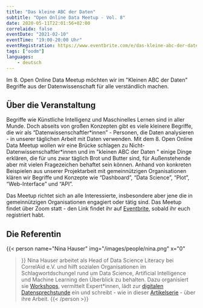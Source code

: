 ```yaml
---
title: "Das kleine ABC der Daten"
subtitle: "Open Online Data Meetup - Vol. 8"
date: 2020-05-11T22:01:56+02:00
correlaidx: false
eventDate: "2021-02-10"
eventTime: "19:00-20:00 Uhr"
eventRegistration: https://www.eventbrite.com/e/das-kleine-abc-der-daten-tickets-138917918233
tags: ["oodm"]
languages: 
    - deutsch
---
```



Im 8. Open Online Data Meetup möchten wir im "Kleinen ABC der Daten" Begriffe aus der Datenwissenschaft für alle verständlich machen.

## Über die Veranstaltung


Begriffe wie Künstliche Intelligenz und Maschinelles Lernen sind in aller Munde. Doch abseits von großen Konzepten gibt es viele kleinere Begriffe, die wir als “Datenwissenschaftler\*innen” - Personen, die Daten analysieren - in unserer täglichen Arbeit mit Daten verwenden. Mit dem 8. Open Online Data Meetup wollen wir eine Brücke schlagen zu Nicht-Datenwissenschaftler\*innen und im "kleinen ABC der Daten " einige Dinge erklären, die für uns zwar täglich Brot und Butter sind, für Außenstehende aber mit vielen Fragezeichen behaftet sein können. Anhand von konkreten Beispielen aus unserer Projektarbeit mit gemeinnützigen Organisationen klären wir Begriffe und Konzepte wie “Dashboard”, “Data Science”, “Plot”, “Web-Interface” und “API”.

Das Meetup richtet sich an alle Interessierte, insbesondere aber jene die in gemeinnützigen Organisationen engagiert oder tätig sind. Das Meetup findet über Zoom statt - den Link findet ihr auf [Eventbrite](https://www.eventbrite.com/e/das-kleine-abc-der-daten-tickets-138917918233), sobald ihr euch registriert habt.

## Die Referentin
{{< person 
    name="Nina Hauser"
    img="/images/people/nina.png"
    x="0"
>}}
Nina Hauser arbeitet als Head of Data Science Literacy bei CorrelAid e.V. und hilft sozialen Organisationen im Schlagwortdschungel rund um Data Science, Artificial Intelligence und Machine Learning den Überblick zu behalten. Dazu organisiert sie <a href="https://correlaid.org/de/education/">Workshops</a>, vermittelt Expert\*innen, lädt zur <a href="https://calendly.com/correlaid/30min">digitalen Datensprechstunde</a> ein und schreibt - wie in dieser <a href="https://so-geht-digital.de/tag/serie-data4good/">Artikelserie</a> - über ihre Arbeit. 
{{< /person >}}


